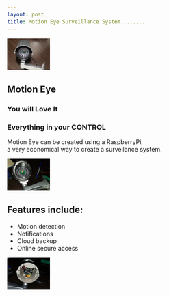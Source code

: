 ```yaml
---
layout: post
title: Motion Eye Surveillance System........
---
```

<img src = "https://github.com/immortalkrazy/immortalkrazy.github.io/blob/master/images/mm1.png" width=100>

## Motion Eye
### You will Love It
### Everything in your CONTROL


Motion Eye can be created using a RaspberryPi,<br>
a very economical way to create a surveilance system.

<img src = "https://github.com/immortalkrazy/immortalkrazy.github.io/blob/master/images/mm3.png" width=100>

## Features include:

- Motion detection
- Notifications
- Cloud backup
- Online secure access

<img src = "https://github.com/immortalkrazy/immortalkrazy.github.io/blob/master/images/mm2.png" width=100>
